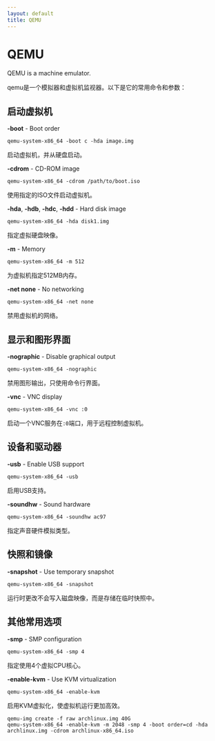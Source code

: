 ```yaml
---
layout: default
title: QEMU
---
```


# QEMU

QEMU is a machine emulator.

qemu是一个模拟器和虚拟机监视器。以下是它的常用命令和参数：

## 启动虚拟机

**-boot** - Boot order

    qemu-system-x86_64 -boot c -hda image.img
启动虚拟机，并从硬盘启动。

**-cdrom** - CD-ROM image

    qemu-system-x86_64 -cdrom /path/to/boot.iso
使用指定的ISO文件启动虚拟机。

**-hda**, **-hdb**, **-hdc**, **-hdd** - Hard disk image

    qemu-system-x86_64 -hda disk1.img
指定虚拟硬盘映像。

**-m** - Memory

    qemu-system-x86_64 -m 512
为虚拟机指定512MB内存。

**-net none** - No networking

    qemu-system-x86_64 -net none
禁用虚拟机的网络。

## 显示和图形界面

**-nographic** - Disable graphical output

    qemu-system-x86_64 -nographic
禁用图形输出，只使用命令行界面。

**-vnc** - VNC display

    qemu-system-x86_64 -vnc :0
启动一个VNC服务在`:0`端口，用于远程控制虚拟机。

## 设备和驱动器

**-usb** - Enable USB support

    qemu-system-x86_64 -usb
启用USB支持。

**-soundhw** - Sound hardware

    qemu-system-x86_64 -soundhw ac97
指定声音硬件模拟类型。

## 快照和镜像

**-snapshot** - Use temporary snapshot

    qemu-system-x86_64 -snapshot
运行时更改不会写入磁盘映像，而是存储在临时快照中。

## 其他常用选项

**-smp** - SMP configuration

    qemu-system-x86_64 -smp 4
指定使用4个虚拟CPU核心。

**-enable-kvm** - Use KVM virtualization

    qemu-system-x86_64 -enable-kvm
启用KVM虚拟化，使虚拟机运行更加高效。



```shell
qemu-img create -f raw archlinux.img 40G
qemu-system-x86_64 -enable-kvm -m 2048 -smp 4 -boot order=cd -hda archlinux.img -cdrom archlinux-x86_64.iso
```
